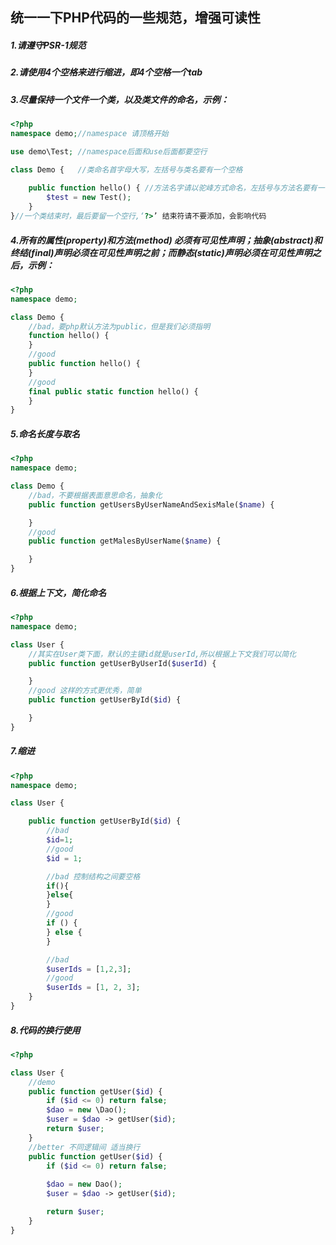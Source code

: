 ## 统一一下PHP代码的一些规范，增强可读性
##### 1.请遵守PSR-1规范
##### 2.请使用4个空格来进行缩进，即4个空格一个tab
##### 3.尽量保持一个文件一个类，以及类文件的命名，示例：
```php
<?php
namespace demo;//namespace 请顶格开始

use demo\Test; //namespace后面和use后面都要空行

class Demo {   //类命名首字母大写，左括号与类名要有一个空格
    
    public function hello() { //方法名字请以驼峰方式命名，左括号与方法名要有一个空格
        $test = new Test();
    }  
}//一个类结束时，最后要留一个空行,‘?>’ 结束符请不要添加，会影响代码


```
##### 4.所有的属性(property)和方法(method) 必须有可见性声明；抽象(abstract)和终结(final)声明必须在可见性声明之前；而静态(static)声明必须在可见性声明之后，示例：
```php
<?php
namespace demo;

class Demo {
    //bad，要php默认方法为public，但是我们必须指明
    function hello() {
    }
    //good
    public function hello() { 
    }  
    //good
    final public static function hello() { 
    }  
}


```
##### 5.命名长度与取名
```php
<?php
namespace demo;

class Demo {
    //bad，不要根据表面意思命名，抽象化
    public function getUsersByUserNameAndSexisMale($name) { 

    }  
    //good
    public function getMalesByUserName($name) { 

    }  
}


```
##### 6.根据上下文，简化命名
```php
<?php
namespace demo;

class User {
    //其实在User类下面，默认的主键id就是userId,所以根据上下文我们可以简化
    public function getUserByUserId($userId) { 

    }  
    //good 这样的方式更优秀，简单
    public function getUserById($id) { 

    }  
}


```
##### 7.缩进
```php
<?php
namespace demo;

class User {

    public function getUserById($id) {
        //bad
        $id=1;
        //good
        $id = 1;

        //bad 控制结构之间要空格
        if(){
        }else{
        }
        //good
        if () {
        } else {
        }

        //bad 
        $userIds = [1,2,3];
        //good
        $userIds = [1, 2, 3];
    }  
}


```
##### 8.代码的换行使用
```php
<?php

class User {	
    //demo
    public function getUser($id) {
        if ($id <= 0) return false;
        $dao = new \Dao();
        $user = $dao -> getUser($id);
        return $user;
    }
    //better 不同逻辑间 适当换行 
    public function getUser($id) {
        if ($id <= 0) return false;
      
        $dao = new Dao();
        $user = $dao -> getUser($id);

        return $user;
    }
}


```